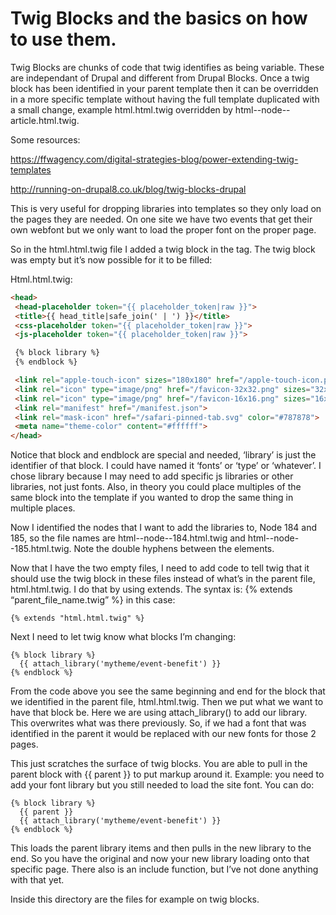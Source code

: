 # Twig Blocks and the basics on how to use them.

Twig Blocks are chunks of code that twig identifies as being variable. These are independant of Drupal and different from Drupal Blocks. Once a twig block has been identified in your parent template then it can be overridden in a more specific template without having the full template duplicated with a small change, example html.html.twig overridden by html--node--article.html.twig. 

Some resources:

https://ffwagency.com/digital-strategies-blog/power-extending-twig-templates

http://running-on-drupal8.co.uk/blog/twig-blocks-drupal


This is very useful for dropping libraries into templates so they only load on the pages they are needed. On one site we have two events that get their own webfont but we only want to load the proper font on the proper page.

So in the html.html.twig file I added a twig block in the <head> tag. The twig block was empty but it’s now possible for it to be filled:

Html.html.twig:
```html
<head>
 <head-placeholder token="{{ placeholder_token|raw }}">
 <title>{{ head_title|safe_join(' | ') }}</title>
 <css-placeholder token="{{ placeholder_token|raw }}">
 <js-placeholder token="{{ placeholder_token|raw }}">

 {% block library %}
 {% endblock %}

 <link rel="apple-touch-icon" sizes="180x180" href="/apple-touch-icon.png">
 <link rel="icon" type="image/png" href="/favicon-32x32.png" sizes="32x32">
 <link rel="icon" type="image/png" href="/favicon-16x16.png" sizes="16x16">
 <link rel="manifest" href="/manifest.json">
 <link rel="mask-icon" href="/safari-pinned-tab.svg" color="#787878">
 <meta name="theme-color" content="#ffffff">
</head>
```
Notice that block and endblock are special and needed, ‘library’ is just the identifier of that block. I could have named it ‘fonts’ or ‘type’ or ‘whatever’. I chose library because I may need to add specific js libraries or other libraries, not just fonts. Also, in theory you could place multiples of the same block into the template if you wanted to drop the same thing in multiple places.

Now I identified the nodes that I want to add the libraries to, Node 184 and 185, so the file names are html--node--184.html.twig and html--node--185.html.twig. Note the double hyphens between the elements.

Now that I have the two empty files, I need to add code to tell twig that it should use the twig block in these files instead of what’s in the parent file, html.html.twig. I do that by using extends. The syntax is: {% extends “parent_file_name.twig” %} in this case:
```twig
{% extends "html.html.twig" %}
```
Next I need to let twig know what blocks I’m changing:
```twig
{% block library %}
  {{ attach_library('mytheme/event-benefit') }}
{% endblock %}
```
From the code above you see the same beginning and end for the block that we identified in the parent file, html.html.twig. Then we put what we want to have that block be. Here we are using attach_library() to add our library. This overwrites what was there previously. So, if we had a font that was identified in the parent it would be replaced with our new fonts for those 2 pages.

This just scratches the surface of twig blocks. You are able to pull in the parent block with {{ parent }} to put markup around it. Example: you need to add your font library but you still needed to load the site font. You can do:
```twig
{% block library %}
  {{ parent }}
  {{ attach_library('mytheme/event-benefit') }}
{% endblock %}
```
This loads the parent library items and then pulls in the new library to the end. So you have the original and now your new library loading onto that specific page. There also is an include function, but I’ve not done anything with that yet.

Inside this directory are the files for example on twig blocks.
